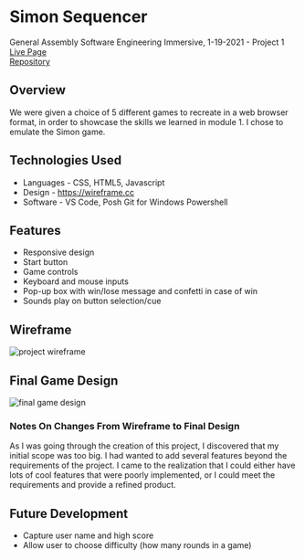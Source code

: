 # Simon Sequencer
General Assembly Software Engineering Immersive, 1-19-2021 - Project 1  
[Live Page](https://corwindickey.github.io/simon_sequencer/)  
[Repository](https://github.com/CorwinDickey/simon_sequencer)  

## Overview
We were given a choice of 5 different games to recreate in a web browser format, in order to showcase the skills we learned in module 1. I chose to emulate the Simon game.

## Technologies Used
* Languages - CSS, HTML5, Javascript
* Design - https://wireframe.cc
* Software - VS Code, Posh Git for Windows Powershell

## Features
* Responsive design
* Start button
* Game controls
* Keyboard and mouse inputs
* Pop-up box with win/lose message and confetti in case of win
* Sounds play on button selection/cue

## Wireframe
![project wireframe](https://github.com/CorwinDickey/simon_sequencer/tree/main/img/wireframe.JPG)

## Final Game Design
![final game design](https://github.com/CorwinDickey/simon_sequencer/tree/main/img/final-product.JPG)

### Notes On Changes From Wireframe to Final Design
As I was going through the creation of this project, I discovered that my initial scope was too big. I had wanted to add several features beyond the requirements of the project. I came to the realization that I could either have lots of cool features that were poorly implemented, or I could meet the requirements and provide a refined product.

## Future Development
* Capture user name and high score
* Allow user to choose difficulty (how many rounds in a game)
